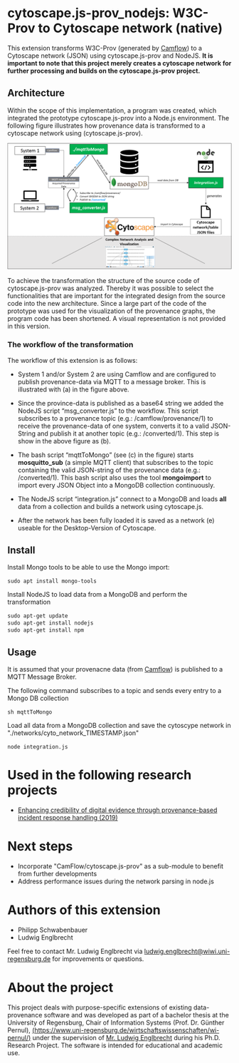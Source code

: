 # cytoscape.js-prov_nodejs: W3C-Prov to Cytoscape network (native)

This extension transforms W3C-Prov (generated by [Camflow](http://camflow.org/)) to a Cytoscape network (JSON) using cytoscape.js-prov and NodeJS. **It is important to note that this project merely creates a cytoscape network for further processing and builds on the cytoscape.js-prov project.**

## Architecture
Within the scope of this implementation, a program was created, which integrated the prototype cytoscape.js-prov into a Node.js environment. The following figure illustrates how provenance data is transformed to a cytoscape network using (cytoscape.js-prov).

![](architecture_1.png?raw=true) 

To achieve the transformation the structure of the source code of cytoscape.js-prov was analyzed. Thereby it was possible to select the functionalities that are important for the integrated design from the source code into the new architecture. Since a large part of the code of the prototype was used for the visualization of the provenance graphs, the program code has been shortened. A visual representation is not provided in this version.

### The workflow of the transformation

The workflow of this extension is as follows:

- System 1 and/or System 2 are using Camflow and are configured to publish provenance-data via MQTT to a message broker. This is illustrated with (a) in the figure above. 

- Since the province-data is published as a base64 string we added the NodeJS script “msg_converter.js” to the workflow. This script subscribes to a provenance topic (e.g.: /camflow/provenance/1) to receive the provenance-data of one system, converts it to a valid JSON-String and publish it at another topic (e.g.: /converted/1). This step is show in the above figure as (b).

- The bash script “mqttToMongo” (see (c) in the figure) starts **mosquitto_sub** (a simple MQTT client) that subscribes to the topic containing the valid JSON-string of the provenance data (e.g.: /converted/1). This bash script also uses the tool **mongoimport** to import every JSON Object into a MongoDB collection continuously.

- The NodeJS script “integration.js” connect to a MongoDB and loads **all** data from a collection and builds a network using cytoscape.js. 

- After the network has been fully loaded it is saved as a network (e) useable for the Desktop-Version of Cytoscape.



## Install

Install Mongo tools to be able to use the Mongo import:
```
sudo apt install mongo-tools
```

Install NodeJS to load data from a MongoDB and perform the transformation
```
sudo apt-get update
sudo apt-get install nodejs
sudo apt-get install npm
```

## Usage

It is assumed that your provenacne data (from [Camflow](http://camflow.org/)) is published to a MQTT Message Broker.

The following command subscribes to a topic and sends every entry to a Mongo DB collection
```
sh mqttToMongo
```


Load all data from a MongoDB collection and save the cytoscype network in "./networks/cyto_network_TIMESTAMP.json"
```
node integration.js
```

# Used in the following research projects

- [Enhancing credibility of digital evidence through provenance-based incident response handling (2019)](https://www.researchgate.net/publication/334331057_Enhancing_credibility_of_digital_evidence_through_provenance-based_incident_response_handling?_sg=FHOPZtzk5nYTzxzCyZHNG1RVBXvlwfLiCA7nnPG5taCiGzwn7eUtNPClCaBxlSc1Q3JZuYhsjcTQpBaSLmdfEnEcK665WXGkGAJ04Fjh.rUu_IDPn8mDQVFybh95MZOP38Y4M_NRVaqhfgs8dTPYeiDEdVMqFEAFVyq3_dYIwzaVGIxu4sCzf6GMEW27OaQ)


# Next steps

* Incorporate "CamFlow/cytoscape.js-prov" as a sub-module to benefit from further developments
* Address performance issues during the network parsing in node.js

# Authors of this extension

- Philipp Schwabenbauer
- Ludwig Englbrecht

Feel free to contact Mr. Ludwig Englbrecht via ludwig.englbrecht@wiwi.uni-regensburg.de for improvements or questions.

# About the project

This project deals with purpose-specific extensions of existing data-provenance software and was developed as part of a bachelor thesis at the University of Regensburg, Chair of Information Systems (Prof. Dr. Günther Pernul), [(https://www.uni-regensburg.de/wirtschaftswissenschaften/wi-pernul/)](https://www.uni-regensburg.de/wirtschaftswissenschaften/wi-pernul/) under the supervision of [Mr. Ludwig Englbrecht](https://www.researchgate.net/profile/Ludwig_Englbrecht) during his Ph.D. Research Project. The software is intended for educational and academic use. 
